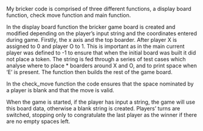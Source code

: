 My bricker code is comprised of three different functions, a display board function, check move function and main function.

In the display board function the bricker game board is created and modified depending on the player’s input string and the coordinates entered during game. Firstly, the x axis and the top boarder. After player X is assigned to 0 and player O to 1. This is important as in the main current player was defined to -1 to ensure that when the initial board was built it did not place a token. The string is fed through a series of test cases which analyse where to place * boarders around X and O, and to print space when ‘E’ is present. The function then builds the rest of the game board.

In the check_move function the code ensures that the space nominated by a player is blank and that the move is valid.

When the game is started, if the player has input a string, the game will use this board data, otherwise a blank string is created. Players’ turns are switched, stopping only to congratulate the last player as the winner if there are no empty spaces left.
